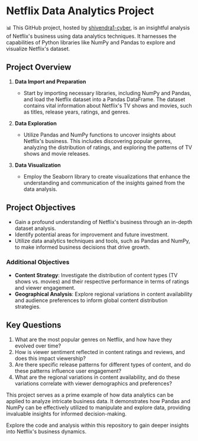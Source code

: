 
# Netflix Data Analytics Project

📊 This GitHub project, hosted by [shivendra1-cyber](https://github.com/shivendra1-cyber), is an insightful analysis of Netflix's business using data analytics techniques. It harnesses the capabilities of Python libraries like NumPy and Pandas to explore and visualize Netflix's dataset.

## Project Overview

1. **Data Import and Preparation**
   - Start by importing necessary libraries, including NumPy and Pandas, and load the Netflix dataset into a Pandas DataFrame. The dataset contains vital information about Netflix's TV shows and movies, such as titles, release years, ratings, and genres.

2. **Data Exploration**
   - Utilize Pandas and NumPy functions to uncover insights about Netflix's business. This includes discovering popular genres, analyzing the distribution of ratings, and exploring the patterns of TV shows and movie releases.

3. **Data Visualization**
   - Employ the Seaborn library to create visualizations that enhance the understanding and communication of the insights gained from the data analysis.

## Project Objectives

- Gain a profound understanding of Netflix's business through an in-depth dataset analysis.
- Identify potential areas for improvement and future investment.
- Utilize data analytics techniques and tools, such as Pandas and NumPy, to make informed business decisions that drive growth.

### Additional Objectives

- **Content Strategy**: Investigate the distribution of content types (TV shows vs. movies) and their respective performance in terms of ratings and viewer engagement.
- **Geographical Analysis**: Explore regional variations in content availability and audience preferences to inform global content distribution strategies.

## Key Questions

1. What are the most popular genres on Netflix, and how have they evolved over time?
2. How is viewer sentiment reflected in content ratings and reviews, and does this impact viewership?
3. Are there specific release patterns for different types of content, and do these patterns influence user engagement?
4. What are the regional variations in content availability, and do these variations correlate with viewer demographics and preferences?

This project serves as a prime example of how data analytics can be applied to analyze intricate business data. It demonstrates how Pandas and NumPy can be effectively utilized to manipulate and explore data, providing invaluable insights for informed decision-making.

Explore the code and analysis within this repository to gain deeper insights into Netflix's business dynamics.
